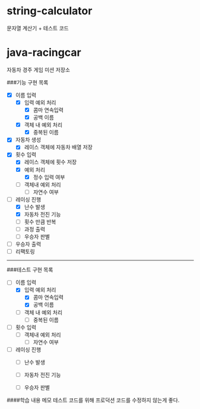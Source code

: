 # string-calculator
문자열 계산기 + 테스트 코드




# java-racingcar
자동차 경주 게임 미션 저장소

###기능 구현 목록
- [x] 이름 입력
    - [x] 입력 예외 처리
        - [x] 콤마 연속입력
        - [x] 공백 이름
    - [x] 객체 내 예외 처리
        - [x] 중복된 이름
- [x] 자동차 생성 
    - [x] 레이스 객체에 자동차 배열 저장
- [x] 횟수 입력
    - [x] 레이스 객체에 횟수 저장
    - [x] 예외 처리
        - [x] 정수 입력 여부
    - [ ] 객체내 예외 처리
        - [ ] 자연수 여부
- [ ] 레이싱 진행
    - [x] 난수 발생
    - [x] 자동차 전진 기능
    - [ ] 횟수 만큼 반복
    - [ ] 과정 출력
    - [ ] 우승자 판별
- [ ] 우승자 출력
- [ ] 리팩토링
*******
###테스트 구현 목록
- [ ] 이름 입력
    - [x] 입력 예외 처리
        - [x] 콤마 연속입력
        - [x] 공백 이름
    - [ ] 객체 내 예외 처리
        - [ ] 중복된 이름
- [ ] 횟수 입력
    - [ ] 객체내 예외 처리
        - [ ] 자연수 여부
- [ ] 레이싱 진행
    - [ ] 난수 발생
    - [ ] 자동차 전진 기능
    - [ ] 우승자 판별
    


####학습 내용 메모
테스트 코드를 위해 프로덕션 코드를 수정하지 않는게 좋다.
